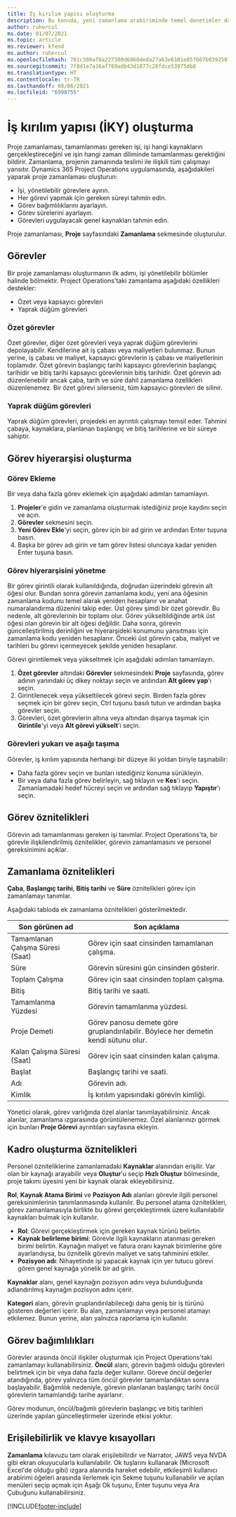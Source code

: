 ```yaml
---
title: İş kırılım yapısı oluşturma
description: Bu konuda, yeni zamanlama arabiriminde temel denetimler dahil bir iş kırılım yapısının (İKY) nasıl oluşturulacağı açıklanmaktadır.
author: ruhercul
ms.date: 01/07/2021
ms.topic: article
ms.reviewer: kfend
ms.author: ruhercul
ms.openlocfilehash: 701c386af8a227308d6868deda27a63e6101e85f667b0392501bb0490329f484
ms.sourcegitcommit: 7f8d1e7a16af769adb43d1877c28fdce53975db8
ms.translationtype: HT
ms.contentlocale: tr-TR
ms.lasthandoff: 08/06/2021
ms.locfileid: "6998755"
---
```

# <a name="create-a-work-breakdown-structure-wbs"></a>İş kırılım yapısı (İKY) oluşturma

Proje zamanlaması, tamamlanması gereken işi, işi hangi kaynakların gerçekleştireceğini ve işin hangi zaman diliminde tamamlanması gerektiğini bildirir. Zamanlama, projenin zamanında teslimi ile ilişkili tüm çalışmayı yansıtır. Dynamics 365 Project Operations uygulamasında, aşağıdakileri yaparak proje zamanlaması oluşturun:

  - İşi, yönetilebilir görevlere ayırın.
  - Her görevi yapmak için gereken süreyi tahmin edin.
  - Görev bağımlılıklarını ayarlayın.
  - Görev sürelerini ayarlayın.
  - Görevleri uygulayacak genel kaynakları tahmin edin. 

Proje zamanlaması, **Proje** sayfasındaki **Zamanlama** sekmesinde oluşturulur.

## <a name="tasks"></a>Görevler

Bir proje zamanlaması oluşturmanın ilk adımı, işi yönetilebilir bölümler halinde bölmektir. Project Operations'taki zamanlama aşağıdaki özellikleri destekler:

- Özet veya kapsayıcı görevleri
- Yaprak düğüm görevleri

### <a name="summary-tasks"></a>Özet görevler

Özet görevler, diğer özet görevleri veya yaprak düğüm görevlerini depolayabilir. Kendilerine ait iş çabası veya maliyetleri bulunmaz. Bunun yerine, iş çabası ve maliyet, kapsayıcı görevlerin iş çabası ve maliyetlerinin toplamıdır. Özet görevin başlangıç tarihi kapsayıcı görevlerinin başlangıç tarihidir ve bitiş tarihi kapsayıcı görevlerinin bitiş tarihidir. Özet görevin adı düzenlenebilir ancak çaba, tarih ve süre dahil zamanlama özellikleri düzenlenemez. Bir özet görevi silerseniz, tüm kapsayıcı görevleri de silinir.

### <a name="leaf-node-tasks"></a>Yaprak düğüm görevleri

Yaprak düğüm görevleri, projedeki en ayrıntılı çalışmayı temsil eder. Tahmini çabaya, kaynaklara, planlanan başlangıç ve bitiş tarihlerine ve bir süreye sahiptir.

## <a name="create-a-task-hierarchy"></a>Görev hiyerarşisi oluşturma

### <a name="add-a-task"></a>Görev Ekleme

Bir veya daha fazla görev eklemek için aşağıdaki adımları tamamlayın.

1. **Projeler**'e gidin ve zamanlama oluşturmak istediğiniz proje kaydını seçin ve açın. 
2. **Görevler** sekmesini seçin. 
3. **Yeni Görev Ekle**'yi seçin, görev için bir ad girin ve ardından Enter tuşuna basın.
2. Başka bir görev adı girin ve tam görev listesi oluncaya kadar yeniden Enter tuşuna basın.

### <a name="manage-hierarchy-of-a-task"></a>Görev hiyerarşisini yönetme

Bir görev girintili olarak kullanıldığında, doğrudan üzerindeki görevin alt öğesi olur. Bundan sonra görevin zamanlama kodu, yeni ana öğesinin zamanlama kodunu temel alarak yeniden hesaplanır ve anahat numaralandırma düzenini takip eder. Üst görev şimdi bir özet görevdir. Bu nedenle, alt görevlerinin bir toplamı olur. Görev yükseltildiğinde artık üst öğesi olan görevin bir alt öğesi değildir. Daha sonra, görevin güncelleştirilmiş derinliğini ve hiyerarşideki konumunu yansıtması için zamanlama kodu yeniden hesaplanır. Önceki üst görevin çaba, maliyet ve tarihleri bu görevi içermeyecek şekilde yeniden hesaplanır.

Görevi girintilemek veya yükseltmek için aşağıdaki adımları tamamlayın.

1. **Özet görevler** altındaki **Görevler** sekmesindeki **Proje** sayfasında, görev adının yanındaki üç dikey noktayı seçin ve ardından **Alt görev yap**'ı seçin. 
2. Girintilenecek veya yükseltilecek görevi seçin. Birden fazla görev seçmek için bir görev seçin, Ctrl tuşunu basılı tutun ve ardından başka görevler seçin.
2. Görevleri, özet görevlerin altına veya altından dışarıya taşımak için **Girintile**'yi veya **Alt görevi yükselt**'i seçin.

### <a name="move-tasks-up-and-down"></a>Görevleri yukarı ve aşağı taşıma

Görevler, iş kırılım yapısında herhangi bir düzeye iki yoldan biriyle taşınabilir:

- Daha fazla görev seçin ve bunları istediğiniz konuma sürükleyin.
- Bir veya daha fazla görev belirleyin, sağ tıklayın ve **Kes**'i seçin. Zamanlamadaki hedef hücreyi seçin ve ardından sağ tıklayıp **Yapıştır**'ı seçin.

## <a name="task-attributes"></a>Görev öznitelikleri

Görevin adı tamamlanması gereken işi tanımlar. Project Operations'ta, bir görevle ilişkilendirilmiş öznitelikler, görevin zamanlamasını ve personel gereksinimini açıklar.

## <a name="schedule-attributes"></a>Zamanlama öznitelikleri

**Çaba**, **Başlangıç tarihi**, **Bitiş tarihi** ve **Süre** öznitelikleri görev için zamanlamayı tanımlar.

Aşağıdaki tabloda ek zamanlama öznitelikleri gösterilmektedir.

| **Son görünen ad** | **Son açıklama** |
| --- | --- |
| Tamamlanan Çalışma Süresi (Saat) | Görev için saat cinsinden tamamlanan çalışma. |
| Süre | Görevin süresini gün cinsinden gösterir. |
| Toplam Çalışma | Görev için saat cinsinden toplam çalışma. |
| Bitiş | Bitiş tarihi ve saati. |
| Tamamlanma Yüzdesi | Görevin tamamlanma yüzdesi. |
| Proje Demeti | Görev panosu demete göre gruplandırılabilir. Böylece her demetin kendi sütunu olur. |
| Kalan Çalışma Süresi (Saat) | Görev için saat cinsinden kalan çalışma. |
| Başlat | Başlangıç tarihi ve saati. |
| Adı | Görevin adı. |
| Kimlik | İş kırılım yapısındaki görevin kimliği. |

Yönetici olarak, görev varlığında özel alanlar tanımlayabilirsiniz. Ancak alanlar, zamanlama ızgarasında görüntülenemez. Özel alanlarınızı görmek için bunları **Proje Görevi** ayrıntıları sayfasına ekleyin.

## <a name="staffing-attributes"></a>Kadro oluşturma öznitelikleri

Personel özniteliklerine zamanlamadaki **Kaynaklar** alanından erişilir. Var olan bir kaynağı arayabilir veya **Oluştur**'u seçip **Hızlı Oluştur** bölmesinde, proje takımı üyesini yeni bir kaynak olarak ekleyebilirsiniz.

**Rol**, **Kaynak Atama Birimi** ve **Pozisyon Adı** alanları görevle ilgili personel gereksinimlerinin tanımlanmasında kullanılır. Bu personel atama öznitelikleri, görev zamanlamasıyla birlikte bu görevi gerçekleştirmek üzere kullanılabilir kaynakları bulmak için kullanılır.

   - **Rol**: Görevi gerçekleştirmek için gereken kaynak türünü belirtin.
   - **Kaynak belirleme birimi**: Görevle ilgili kaynakların atanması gereken birimi belirtin. Kaynağın maliyet ve fatura oranı kaynak birimlerine göre ayarlandıysa, bu öznitelik görevin maliyet ve satış tahminini etkiler.
   - **Pozisyon adı**: Nihayetinde işi yapacak kaynak için yer tutucu görevi gören genel kaynağa yönelik bir ad girin.

**Kaynaklar** alanı, genel kaynağın pozisyon adını veya bulunduğunda adlandırılmış kaynağın pozisyon adını içerir.

**Kategori** alanı, görevin gruplandırılabileceği daha geniş bir iş türünü gösteren değerleri içerir. Bu alan, zamanlamayı veya personel atamayı etkilemez. Bunun yerine, alan yalnızca raporlama için kullanılır.

## <a name="task-dependencies"></a>Görev bağımlılıkları

Görevler arasında öncül ilişkiler oluşturmak için Project Operations'taki zamanlamayı kullanabilirsiniz. **Öncül** alanı, görevin bağımlı olduğu görevleri belirtmek için bir veya daha fazla değer kullanır. Göreve öncül değerler atandığında, görev yalnızca tüm öncül görevler tamamlandıktan sonra başlayabilir. Bağımlılık nedeniyle, görevin planlanan başlangıç tarihi öncül görevlerin tamamlandığı tarihe ayarlanır.

Görev modunun, öncül/bağımlı görevlerin başlangıç ve bitiş tarihleri üzerinde yapılan güncelleştirmeler üzerinde etkisi yoktur.

## <a name="accessibility-and-keyboard-shortcuts"></a>Erişilebilirlik ve klavye kısayolları

**Zamanlama** kılavuzu tam olarak erişilebilirdir ve Narrator, JAWS veya NVDA gibi ekran okuyucularla kullanılabilir. Ok tuşlarını kullanarak (Microsoft Excel'de olduğu gibi) ızgara alanında hareket edebilir, etkileşimli kullanıcı arabirimi öğeleri arasında ilerlemek için Sekme tuşunu kullanabilir ve açılan menüleri seçip açmak için Aşağı Ok tuşunu, Enter tuşunu veya Ara Çubuğunu kullanabilirsiniz.


[!INCLUDE[footer-include](../includes/footer-banner.md)]